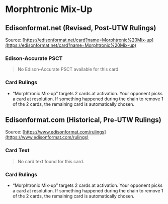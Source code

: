 # Morphtronic Mix-Up

## Edisonformat.net (Revised, Post-UTW Rulings)

Source: [https://edisonformat.net/card?name=Morphtronic%20Mix-up](https://edisonformat.net/card?name=Morphtronic%20Mix-up)

### Edison-Accurate PSCT

> No Edison-Accurate PSCT available for this card.

### Card Rulings

*   “Morphtronic Mix-up” targets 2 cards at activation. Your opponent picks a card at resolution. If something happened during the chain to remove 1 of the 2 cards, the remaining card is automatically chosen.


## Edisonformat.com (Historical, Pre-UTW Rulings)

Source: [https://www.edisonformat.com/rulings](https://www.edisonformat.com/rulings)

### Card Text

> No card text found for this card.

### Card Rulings

*   “Morphtronic Mix-up” targets 2 cards at activation. Your opponent picks a card at resolution. If something happened during the chain to remove 1 of the 2 cards, the remaining card is automatically chosen.


